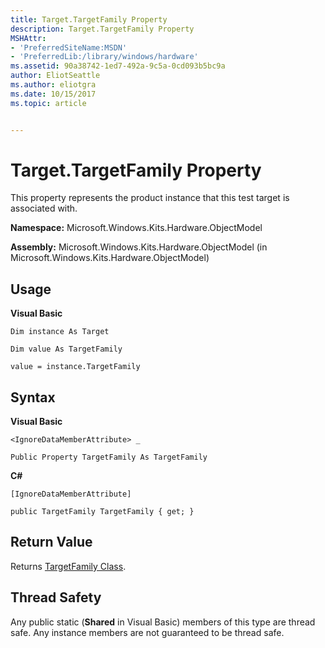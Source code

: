 ```yaml
---
title: Target.TargetFamily Property
description: Target.TargetFamily Property
MSHAttr:
- 'PreferredSiteName:MSDN'
- 'PreferredLib:/library/windows/hardware'
ms.assetid: 90a38742-1ed7-492a-9c5a-0cd093b5bc9a
author: EliotSeattle
ms.author: eliotgra
ms.date: 10/15/2017
ms.topic: article


---
```


# Target.TargetFamily Property


This property represents the product instance that this test target is associated with.

**Namespace:** Microsoft.Windows.Kits.Hardware.ObjectModel

**Assembly:** Microsoft.Windows.Kits.Hardware.ObjectModel (in Microsoft.Windows.Kits.Hardware.ObjectModel)

## <span id="Usage"></span><span id="usage"></span><span id="USAGE"></span>Usage


**Visual Basic**

`Dim instance As Target`

`Dim value As TargetFamily`

`value = instance.TargetFamily`

## <span id="Syntax"></span><span id="syntax"></span><span id="SYNTAX"></span>Syntax


**Visual Basic**

`<IgnoreDataMemberAttribute> _`

`Public Property TargetFamily As TargetFamily`

**C#**

`[IgnoreDataMemberAttribute]`

`public TargetFamily TargetFamily { get; }`

## <span id="Return_Value"></span><span id="return_value"></span><span id="RETURN_VALUE"></span>Return Value


Returns [TargetFamily Class](targetfamily-class.md).

## <span id="Thread_Safety"></span><span id="thread_safety"></span><span id="THREAD_SAFETY"></span>Thread Safety


Any public static (**Shared** in Visual Basic) members of this type are thread safe. Any instance members are not guaranteed to be thread safe.

 

 






